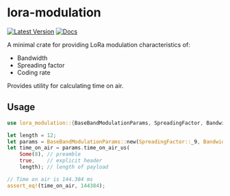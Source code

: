 # lora-modulation

[![Latest Version]][crates.io]
[![Docs]][doc.rs]

A minimal crate for providing LoRa modulation characteristics of:
* Bandwidth
* Spreading factor
* Coding rate

Provides utility for calculating time on air.

## Usage

```rust
use lora_modulation::{BaseBandModulationParams, SpreadingFactor, Bandwidth, CodingRate};

let length = 12;
let params = BaseBandModulationParams::new(SpreadingFactor::_9, Bandwidth::_125KHz, CodingRate::_4_5);
let time_on_air = params.time_on_air_us(
    Some(8), // preamble
    true,    // explicit header
    length); // length of payload

// Time on air is 144.384 ms
assert_eq!(time_on_air, 144384);
```

[Latest Version]: https://img.shields.io/crates/v/lora-modulation.svg
[crates.io]: https://crates.io/crates/lora-modulation
[Docs]: https://docs.rs/lora-modulation/badge.svg
[doc.rs]: https://docs.rs/lora-modulation

